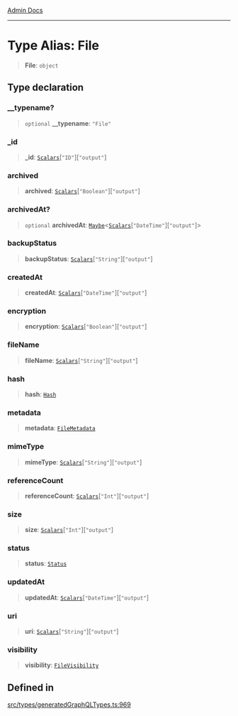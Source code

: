 [Admin Docs](/)

***

# Type Alias: File

> **File**: `object`

## Type declaration

### \_\_typename?

> `optional` **\_\_typename**: `"File"`

### \_id

> **\_id**: [`Scalars`](Scalars.md)\[`"ID"`\]\[`"output"`\]

### archived

> **archived**: [`Scalars`](Scalars.md)\[`"Boolean"`\]\[`"output"`\]

### archivedAt?

> `optional` **archivedAt**: [`Maybe`](Maybe.md)\<[`Scalars`](Scalars.md)\[`"DateTime"`\]\[`"output"`\]\>

### backupStatus

> **backupStatus**: [`Scalars`](Scalars.md)\[`"String"`\]\[`"output"`\]

### createdAt

> **createdAt**: [`Scalars`](Scalars.md)\[`"DateTime"`\]\[`"output"`\]

### encryption

> **encryption**: [`Scalars`](Scalars.md)\[`"Boolean"`\]\[`"output"`\]

### fileName

> **fileName**: [`Scalars`](Scalars.md)\[`"String"`\]\[`"output"`\]

### hash

> **hash**: [`Hash`](Hash.md)

### metadata

> **metadata**: [`FileMetadata`](FileMetadata.md)

### mimeType

> **mimeType**: [`Scalars`](Scalars.md)\[`"String"`\]\[`"output"`\]

### referenceCount

> **referenceCount**: [`Scalars`](Scalars.md)\[`"Int"`\]\[`"output"`\]

### size

> **size**: [`Scalars`](Scalars.md)\[`"Int"`\]\[`"output"`\]

### status

> **status**: [`Status`](Status.md)

### updatedAt

> **updatedAt**: [`Scalars`](Scalars.md)\[`"DateTime"`\]\[`"output"`\]

### uri

> **uri**: [`Scalars`](Scalars.md)\[`"String"`\]\[`"output"`\]

### visibility

> **visibility**: [`FileVisibility`](FileVisibility.md)

## Defined in

[src/types/generatedGraphQLTypes.ts:969](https://github.com/Suyash878/talawa-api/blob/cfd688207611ba245c99edd8dbaccb2cdbf6a043/src/types/generatedGraphQLTypes.ts#L969)
